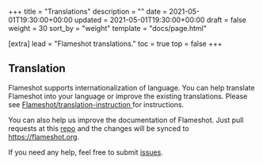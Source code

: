 +++
title = "Translations"
description = ""
date = 2021-05-01T19:30:00+00:00
updated = 2021-05-01T19:30:00+00:00
draft = false
weight = 30
sort_by = "weight"
template = "docs/page.html"

[extra]
lead = "Flameshot translations."
toc = true
top = false
+++


## Translation

Flameshot supports internationalization of language. You can help translate Flameshot into your language or improve the existing translations. Please see [Flameshot/translation-instruction
](https://github.com/flameshot-org/translation-instruction) for instructions.

You can also help us improve the documentation of Flameshot. Just pull requests at  this [repo](https://github.com/flameshot-org/flameshot-org.github.io) and the changes will be synced to <https://flameshot.org>.

If you need any help, feel free to submit [issues](https://github.com/flameshot-org/translation-instruction/issues).